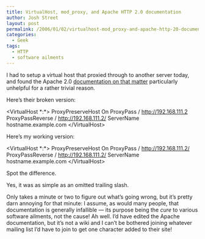 ```yaml
---
title: VirtualHost, mod_proxy, and Apache HTTP 2.0 documentation
author: Josh Street
layout: post
permalink: /2006/01/02/virtualhost-mod_proxy-and-apache-http-20-documentation/
categories:
  - Geek
tags:
  - HTTP
  - software ailments
---
```

I had to setup a virtual host that proxied through to another server today, and found the Apache 2.0 [documentation on that matter][1] particularly unhelpful for a rather trivial reason.

Here&#8217;s their broken version:

&lt;VirtualHost \*:\*&gt;
ProxyPreserveHost On
ProxyPass / http://192.168.111.2
ProxyPassReverse / http://192.168.111.2/
ServerName hostname.example.com
&lt;/VirtualHost&gt;

Here&#8217;s my working version:

&lt;VirtualHost \*:\*&gt;
ProxyPreserveHost On
ProxyPass / http://192.168.111.2/
ProxyPassReverse / http://192.168.111.2/
ServerName hostname.example.com
&lt;/VirtualHost&gt;

Spot the difference.

Yes, it was as simple as an omitted trailing slash.

Only takes a minute or two to figure out what&#8217;s going wrong, but it&#8217;s pretty darn annoying for that minute: I assume, as would many people, that documentation is generally infallible &#8212; its purpose being the *cure* to various software ailments, not the cause! Ah well. I&#8217;d have edited the Apache documentation, but it&#8217;s not a wiki and I can&#8217;t be bothered joining whatever mailing list I&#8217;d have to join to get one character added to their site!

 [1]: http://httpd.apache.org/docs/2.0/vhosts/examples.html#proxy